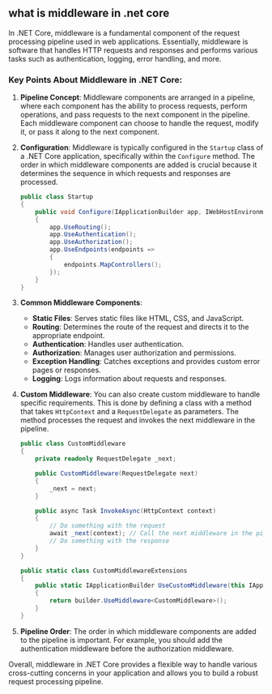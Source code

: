 ## what is middleware in .net core

In .NET Core, middleware is a fundamental component of the request processing pipeline used in web applications. Essentially, middleware is software that handles HTTP requests and responses and performs various tasks such as authentication, logging, error handling, and more.

### Key Points About Middleware in .NET Core:

1. **Pipeline Concept**: Middleware components are arranged in a pipeline, where each component has the ability to process requests, perform operations, and pass requests to the next component in the pipeline. Each middleware component can choose to handle the request, modify it, or pass it along to the next component.

2. **Configuration**: Middleware is typically configured in the `Startup` class of a .NET Core application, specifically within the `Configure` method. The order in which middleware components are added is crucial because it determines the sequence in which requests and responses are processed.

   ```csharp
   public class Startup
   {
       public void Configure(IApplicationBuilder app, IWebHostEnvironment env)
       {
           app.UseRouting();
           app.UseAuthentication();
           app.UseAuthorization();
           app.UseEndpoints(endpoints =>
           {
               endpoints.MapControllers();
           });
       }
   }
   ```

3. **Common Middleware Components**:
   - **Static Files**: Serves static files like HTML, CSS, and JavaScript.
   - **Routing**: Determines the route of the request and directs it to the appropriate endpoint.
   - **Authentication**: Handles user authentication.
   - **Authorization**: Manages user authorization and permissions.
   - **Exception Handling**: Catches exceptions and provides custom error pages or responses.
   - **Logging**: Logs information about requests and responses.

4. **Custom Middleware**: You can also create custom middleware to handle specific requirements. This is done by defining a class with a method that takes `HttpContext` and a `RequestDelegate` as parameters. The method processes the request and invokes the next middleware in the pipeline.

   ```csharp
   public class CustomMiddleware
   {
       private readonly RequestDelegate _next;

       public CustomMiddleware(RequestDelegate next)
       {
           _next = next;
       }

       public async Task InvokeAsync(HttpContext context)
       {
           // Do something with the request
           await _next(context); // Call the next middleware in the pipeline
           // Do something with the response
       }
   }

   public static class CustomMiddlewareExtensions
   {
       public static IApplicationBuilder UseCustomMiddleware(this IApplicationBuilder builder)
       {
           return builder.UseMiddleware<CustomMiddleware>();
       }
   }
   ```

5. **Pipeline Order**: The order in which middleware components are added to the pipeline is important. For example, you should add the authentication middleware before the authorization middleware.

Overall, middleware in .NET Core provides a flexible way to handle various cross-cutting concerns in your application and allows you to build a robust request processing pipeline.